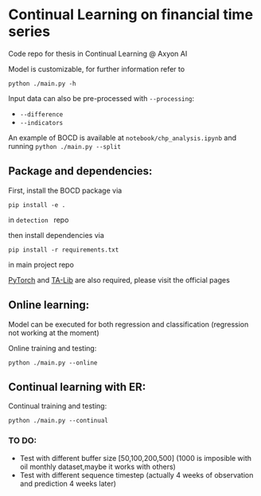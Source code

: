 
# Continual Learning on financial time series

Code repo for thesis in Continual Learning @ Axyon AI 

Model is customizable, for further information refer to
```
python ./main.py -h
```
Input data can also be pre-processed with `--processing`:
* `--difference`
* `--indicators`

An example of BOCD is available at `notebook/chp_analysis.ipynb` 
and running `python ./main.py --split`

## Package and dependencies:

First, install the BOCD package via

```
pip install -e .
```
in ```detection ``` repo

then install dependencies via 

```
pip install -r requirements.txt
```
 in main project repo

[PyTorch](https://pytorch.org/) and [TA-Lib](https://github.com/mrjbq7/ta-lib) are also required, please visit the official pages

## Online learning:

Model can be executed for both regression and classification (regression not working at the moment)

Online training and testing:
```
python ./main.py --online 
```

## Continual learning with ER:

Continual training and testing:
```
python ./main.py --continual
```

### TO DO:
* Test with different buffer size [50,100,200,500] (1000 is imposible with oil monthly dataset,maybe it works with others)
* Test with different sequence timestep (actually 4 weeks of observation and prediction 4 weeks later)


